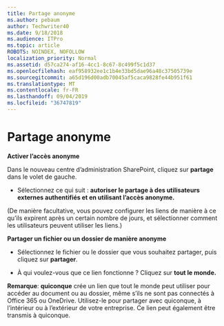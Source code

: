 ```yaml
---
title: Partage anonyme
ms.author: pebaum
author: Techwriter40
ms.date: 9/18/2018
ms.audience: ITPro
ms.topic: article
ROBOTS: NOINDEX, NOFOLLOW
localization_priority: Normal
ms.assetid: d57ca274-af16-4cc1-8c67-8c499f5c1d37
ms.openlocfilehash: eaf958932ee1c1b4e33bd5dae96a48c37505739e
ms.sourcegitcommit: a65d196d00adb70045af5caca9828fe44b951f61
ms.translationtype: MT
ms.contentlocale: fr-FR
ms.lasthandoff: 09/04/2019
ms.locfileid: "36747819"
---
```

# <a name="anonymous-sharing"></a>Partage anonyme

 **Activer l’accès anonyme**
  
Dans le nouveau centre d’administration SharePoint, cliquez sur **partage** dans le volet de gauche. 
  
- Sélectionnez ce qui suit : **autoriser le partage à des utilisateurs externes authentifiés et en utilisant l’accès anonyme.**
  
(De manière facultative, vous pouvez configurer les liens de manière à ce qu’ils expirent après un certain nombre de jours, et sélectionner comment les utilisateurs peuvent utiliser les liens.)
    
 **Partager un fichier ou un dossier de manière anonyme**
  
- Sélectionnez le fichier ou le dossier que vous souhaitez partager, puis cliquez sur **partager**. 
    
- À qui voulez-vous que ce lien fonctionne ? Cliquez sur **tout le monde.**
  
 **Remarque**: **quiconque** crée un lien que tout le monde peut utiliser pour accéder au document ou au dossier, même s’ils ne sont pas connectés à Office 365 ou OneDrive. Utilisez-le pour partager avec quiconque, à l’intérieur ou à l’extérieur de votre entreprise. Ce lien peut également être transmis à quiconque. 
    

